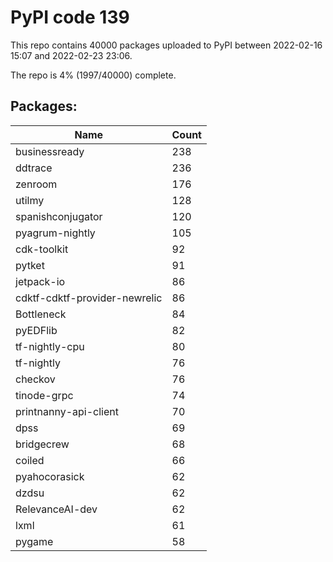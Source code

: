 # PyPI code 139

This repo contains 40000 packages uploaded to PyPI between 
2022-02-16 15:07 and 2022-02-23 23:06.

The repo is 4% (1997/40000) complete.

## Packages:

| Name  | Count |
| ----- | ----- |
| businessready | 238 |
| ddtrace | 236 |
| zenroom | 176 |
| utilmy | 128 |
| spanishconjugator | 120 |
| pyagrum-nightly | 105 |
| cdk-toolkit | 92 |
| pytket | 91 |
| jetpack-io | 86 |
| cdktf-cdktf-provider-newrelic | 86 |
| Bottleneck | 84 |
| pyEDFlib | 82 |
| tf-nightly-cpu | 80 |
| tf-nightly | 76 |
| checkov | 76 |
| tinode-grpc | 74 |
| printnanny-api-client | 70 |
| dpss | 69 |
| bridgecrew | 68 |
| coiled | 66 |
| pyahocorasick | 62 |
| dzdsu | 62 |
| RelevanceAI-dev | 62 |
| lxml | 61 |
| pygame | 58 |


